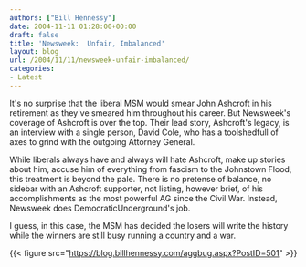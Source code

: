```yaml
---
authors: ["Bill Hennessy"]
date: 2004-11-11 01:28:00+00:00
draft: false
title: 'Newsweek:  Unfair, Imbalanced'
layout: blog
url: /2004/11/11/newsweek-unfair-imbalanced/
categories:
- Latest
---
```


It's no surprise that the liberal MSM would smear John Ashcroft in his retirement as they've smeared him throughout his career. But Newsweek's coverage of Ashcroft is over the top. Their lead story, Ashcroft's legacy, is an interview with a single person, David Cole, who has a toolshedfull of axes to grind with the outgoing Attorney General.

While liberals always have and always will hate Ashcroft, make up stories about him, accuse him of everything from fascism to the Johnstown Flood, this treatment is beyond the pale. There is no pretense of balance, no sidebar with an Ashcroft supporter, not listing, however brief, of his accomplishments as the most powerful AG since the Civil War. Instead, Newsweek does DemocraticUnderground's job.

I guess, in this case, the MSM has decided the losers will write the history while the winners are still busy running a country and a war.

{{< figure src="https://blog.billhennessy.com/aggbug.aspx?PostID=501" >}}

